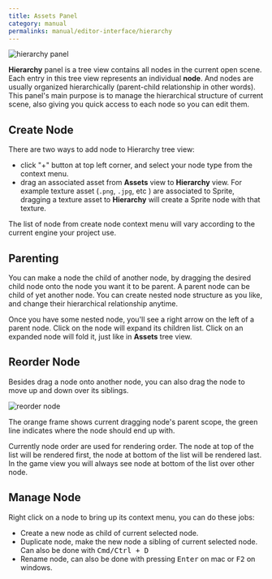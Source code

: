 ```yaml
---
title: Assets Panel
category: manual
permalinks: manual/editor-interface/hierarchy
---
```


![hierarchy panel](https://cloud.githubusercontent.com/assets/344547/9374769/9ba11b76-472b-11e5-9c1f-2c3f540da3fa.png)

**Hierarchy** panel is a tree view contains all nodes in the current open scene. Each entry in this tree view represents an individual **node**. And nodes are usually organized hierarchically (parent-child relationship in other words). This panel's main purpose is to manage the hierarchical structure of current scene, also giving you quick access to each node so you can edit them.

## Create Node

There are two ways to add node to Hierarchy tree view:

- click "+" button at top left corner, and select your node type from the context menu.
- drag an associated asset from **Assets** view to **Hierarchy** view. For example texture asset (`.png`, `.jpg`, etc ) are associated to Sprite, dragging a texture asset to **Hierarchy** will create a Sprite node with that texture.

The list of node from create node context menu will vary according to the current engine your project use.

## Parenting

You can make a node the child of another node, by dragging the desired child node onto the node you want it to be parent. A parent node can be child of yet another node. You can create nested node structure as you like, and change their hierarchical relationship anytime.

Once you have some nested node, you'll see a right arrow on the left of a parent node. Click on the node will expand its children list. Click on an expanded node will fold it, just like in **Assets** tree view.

## Reorder Node

Besides drag a node onto another node, you can also drag the node to move up and down over its siblings.

![reorder node](https://cloud.githubusercontent.com/assets/344547/9401105/ca2718c0-47fc-11e5-97e2-3e2ea1087907.png)

The orange frame shows current dragging node's parent scope, the green line indicates where the node should end up with.

Currently node order are used for rendering order. The node at top of the list will be rendered first, the node at bottom of the list will be rendered last. In the game view you will always see node at bottom of the list over other node.

## Manage Node

Right click on a node to bring up its context menu, you can do these jobs:

- Create a new node as child of current selected node.
- Duplicate node, make the new node a sibling of current selected node. Can also be done with <kbd>Cmd/Ctrl + D</kbd>
- Rename node, can also be done with pressing <kbd>Enter</kbd> on mac or <kbd>F2</kbd> on windows.
